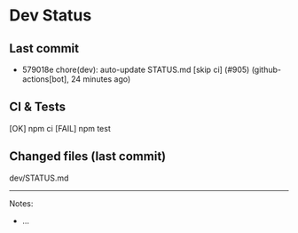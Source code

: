 # Dev Status

## Last commit
- 579018e chore(dev): auto-update STATUS.md [skip ci] (#905) (github-actions[bot], 24 minutes ago)
## CI & Tests
[OK] npm ci
[FAIL] npm test

## Changed files (last commit)
dev/STATUS.md

---
Notes:
- ...
